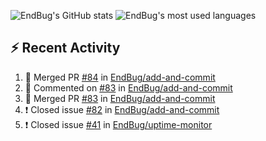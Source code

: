![EndBug's GitHub stats](https://github-readme-stats.vercel.app/api?username=endbug&show_icons=true)
![EndBug's most used languages](https://github-readme-stats.vercel.app/api/top-langs/?username=endbug&layout=compact)

## ⚡ Recent Activity

<!--START_SECTION:activity-->
1. 🎉 Merged PR [#84](https://github.com//EndBug/add-and-commit/pull/84) in [EndBug/add-and-commit](https://github.com//EndBug/add-and-commit)
2. 💬 Commented on [#83](https://github.com//EndBug/add-and-commit/issues/83) in [EndBug/add-and-commit](https://github.com//EndBug/add-and-commit)
3. 🎉 Merged PR [#83](https://github.com//EndBug/add-and-commit/pull/83) in [EndBug/add-and-commit](https://github.com//EndBug/add-and-commit)
4. ❗️ Closed issue [#82](https://github.com//EndBug/add-and-commit/issues/82) in [EndBug/add-and-commit](https://github.com//EndBug/add-and-commit)
5. ❗️ Closed issue [#41](https://github.com//EndBug/uptime-monitor/issues/41) in [EndBug/uptime-monitor](https://github.com//EndBug/uptime-monitor)
<!--END_SECTION:activity-->
